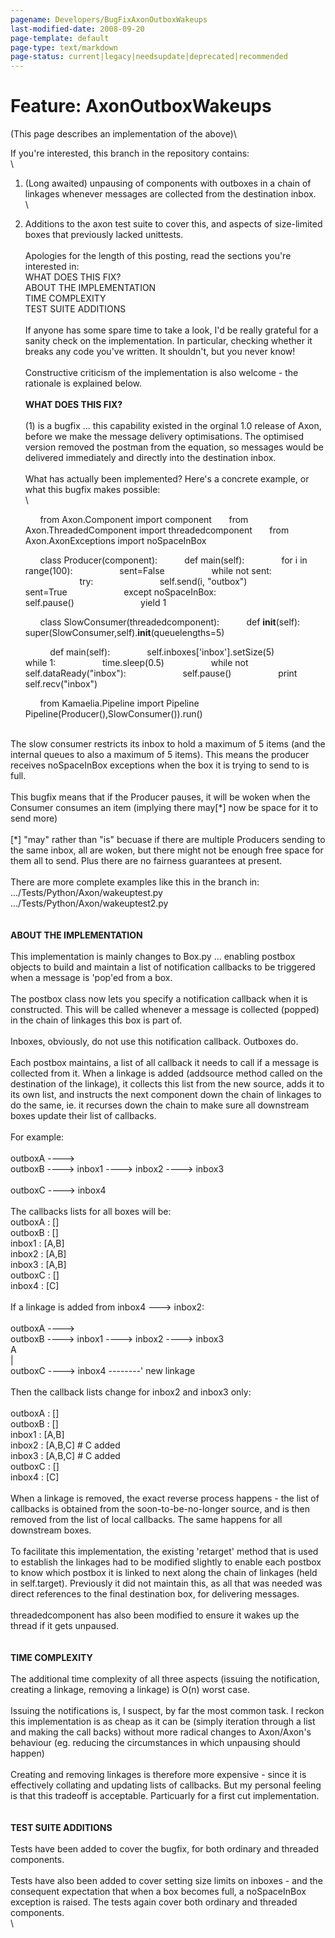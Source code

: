 ```yaml
---
pagename: Developers/BugFixAxonOutboxWakeups
last-modified-date: 2008-09-20
page-template: default
page-type: text/markdown
page-status: current|legacy|needsupdate|deprecated|recommended
---
```

Feature: AxonOutboxWakeups
==========================

(This page describes an implementation of the above)\

If you\'re interested, this branch in the repository contains:\
\
1) (Long awaited) unpausing of components with outboxes in a chain of
linkages whenever messages are collected from the destination inbox.\
\
2) Additions to the axon test suite to cover this, and aspects of
size-limited boxes that previously lacked unittests.\
\
Apologies for the length of this posting, read the sections you\'re
interested in:\
WHAT DOES THIS FIX?\
ABOUT THE IMPLEMENTATION\
TIME COMPLEXITY\
TEST SUITE ADDITIONS\
\
If anyone has some spare time to take a look, I\'d be really grateful
for a sanity check on the implementation. In particular, checking
whether it breaks any code you\'ve written. It shouldn\'t, but you never
know!\
\
Constructive criticism of the implementation is also welcome - the
rationale is explained below.\
\
**WHAT DOES THIS FIX?**\
\
(1) is a bugfix \... this capability existed in the orginal 1.0 release
of Axon, before we make the message delivery optimisations. The
optimised version removed the postman from the equation, so messages
would be delivered immediately and directly into the destination inbox.\
\
What has actually been implemented? Here\'s a concrete example, or what
this bugfix makes possible:\
\

          from Axon.Component import component
          from Axon.ThreadedComponent import threadedcomponent
          from Axon.AxonExceptions import noSpaceInBox

          class Producer(component):
              def main(self):
                  for i in range(100):
                      sent=False
                      while not sent:
                          try:
                              self.send(i, "outbox")
                              sent=True
                          except noSpaceInBox:
                              self.pause()
                              yield 1

          class SlowConsumer(threadedcomponent):
              def __init__(self):
                  super(SlowConsumer,self).__init__(queuelengths=5)

              def main(self):
                  self.inboxes['inbox'].setSize(5)
                  while 1:
                      time.sleep(0.5)
                      while not self.dataReady("inbox"):
                          self.pause()
                      print self.recv("inbox")

          from Kamaelia.Pipeline import Pipeline
          Pipeline(Producer(),SlowConsumer()).run()

\
The slow consumer restricts its inbox to hold a maximum of 5 items (and
the internal queues to also a maximum of 5 items). This means the
producer receives noSpaceInBox exceptions when the box it is trying to
send to is full.\
\
This bugfix means that if the Producer pauses, it will be woken when the
Consumer consumes an item (implying there may\[\*\] now be space for it
to send more)\
\
\[\*\] \"may\" rather than \"is\" becuase if there are multiple
Producers sending to the same inbox, all are woken, but there might not
be enough free space for them all to send. Plus there are no fairness
guarantees at present.\
\
There are more complete examples like this in the branch in:\
\.../Tests/Python/Axon/wakeuptest.py\
\.../Tests/Python/Axon/wakeuptest2.py\
\
\
**ABOUT THE IMPLEMENTATION**\
\
This implementation is mainly changes to Box.py \... enabling postbox
objects to build and maintain a list of notification callbacks to be
triggered when a message is \'pop\'ed from a box.\
\
The postbox class now lets you specify a notification callback when it
is constructed. This will be called whenever a message is collected
(popped) in the chain of linkages this box is part of.\
\
Inboxes, obviously, do not use this notification callback. Outboxes do.\
\
Each postbox maintains, a list of all callback it needs to call if a
message is collected from it. When a linkage is added (addsource method
called on the destination of the linkage), it collects this list from
the new source, adds it to its own list, and instructs the next
component down the chain of linkages to do the same, ie. it recurses
down the chain to make sure all downstream boxes update their list of
callbacks.\
\
For example:\
\
outboxA \-\-\--\>\
outboxB \-\-\--\> inbox1 \-\-\--\> inbox2 \-\-\--\> inbox3\
\
outboxC \-\-\--\> inbox4\
\
The callbacks lists for all boxes will be:\
outboxA : \[\]\
outboxB : \[\]\
inbox1 : \[A,B\]\
inbox2 : \[A,B\]\
inbox3 : \[A,B\]\
outboxC : \[\]\
inbox4 : \[C\]\
\
If a linkage is added from inbox4 \-\--\> inbox2:\
\
outboxA \-\-\--\>\
outboxB \-\-\--\> inbox1 \-\-\--\> inbox2 \-\-\--\> inbox3\
A\
\|\
outboxC \-\-\--\> inbox4 \-\-\-\-\-\-\--\' new linkage\
\
Then the callback lists change for inbox2 and inbox3 only:\
\
outboxA : \[\]\
outboxB : \[\]\
inbox1 : \[A,B\]\
inbox2 : \[A,B,C\] \# C added\
inbox3 : \[A,B,C\] \# C added\
outboxC : \[\]\
inbox4 : \[C\]\
\
When a linkage is removed, the exact reverse process happens - the list
of callbacks is obtained from the soon-to-be-no-longer source, and is
then removed from the list of local callbacks. The same happens for all
downstream boxes.\
\
To facilitate this implementation, the existing \'retarget\' method that
is used to establish the linkages had to be modified slightly to enable
each postbox to know which postbox it is linked to next along the chain
of linkages (held in self.target). Previously it did not maintain this,
as all that was needed was direct references to the final destination
box, for delivering messages.\
\
threadedcomponent has also been modified to ensure it wakes up the
thread if it gets unpaused.\
\
\
**TIME COMPLEXITY**\
\
The additional time complexity of all three aspects (issuing the
notification, creating a linkage, removing a linkage) is O(n) worst
case.\
\
Issuing the notifications is, I suspect, by far the most common task. I
reckon this implementation is as cheap as it can be (simply iteration
through a list and making the call backs) without more radical changes
to Axon/Axon\'s behaviour (eg. reducing the circumstances in which
unpausing should happen)\
\
Creating and removing linkages is therefore more expensive - since it is
effectively collating and updating lists of callbacks. But my personal
feeling is that this tradeoff is acceptable. Particuarly for a first cut
implementation.\
\
\
**TEST SUITE ADDITIONS**\
\
Tests have been added to cover the bugfix, for both ordinary and
threaded components.\
\
Tests have also been added to cover setting size limits on inboxes - and
the consequent expectation that when a box becomes full, a noSpaceInBox
exception is raised. The tests again cover both ordinary and threaded
components.\
\

